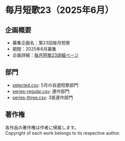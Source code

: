 # 毎月短歌23（2025年6月）

## 企画概要
- 募集企画名：第23回毎月短歌
- 期間：2025年6月募集
- 企画詳細：[毎月短歌23詳細ページ](https://blog.kotobadia.com/2008)

## 部門
- [selected.csv](./selected.csv): 5月の自選短歌部門
- [series-regular.csv](./series-regular.csv): 連作部門
- [series-three.csv](./series-three.csv): 3首連作部門

## 著作権
各作品の著作権は作者に帰属します。  
Copyright of each work belongs to its respective author.

